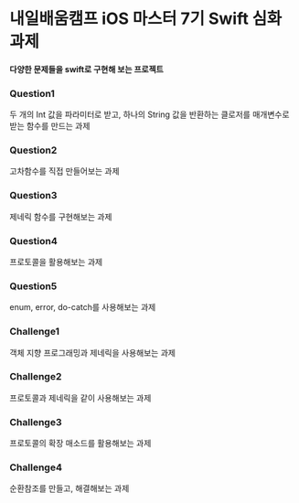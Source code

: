 # 내일배움캠프 iOS 마스터 7기 Swift 심화 과제

#### 다양한 문제들을 swift로 구현해 보는 프로젝트

### Question1
두 개의 Int 값을 파라미터로 받고, 하나의 String 값을 반환하는 클로저를 매개변수로 받는 함수를 만드는 과제

### Question2
고차함수를 직접 만들어보는 과제

### Question3
제네릭 함수를 구현해보는 과제

### Question4
프로토콜을 활용해보는 과제

### Question5
enum, error, do-catch를 사용해보는 과제

### Challenge1
객체 지향 프로그래밍과 제네릭을 사용해보는 과제

### Challenge2
프로토콜과 제네릭을 같이 사용해보는 과제

### Challenge3
프로토콜의 확장 매소드를 활용해보는 과제

### Challenge4
순환참조를 만들고, 해결해보는 과제
